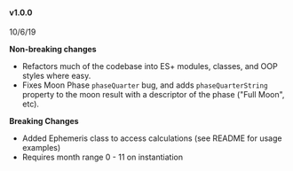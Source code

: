 #### **v1.0.0**
10/6/19

**Non-breaking changes**

- Refactors much of the codebase into ES+ modules, classes, and OOP styles where easy.
- Fixes Moon Phase `phaseQuarter` bug, and adds `phaseQuarterString` property to the moon result with a descriptor of the phase ("Full Moon", etc).

**Breaking Changes**

- Added Ephemeris class to access calculations (see README for usage examples)
- Requires month range 0 - 11 on instantiation
